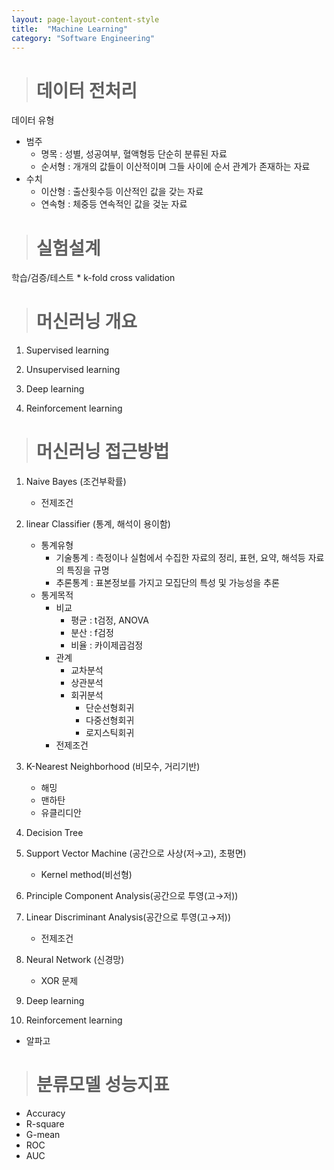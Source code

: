 ```yaml
---
layout: page-layout-content-style
title:  "Machine Learning"
category: "Software Engineering"
---
```


> # 데이터 전처리

데이터 유형
* 범주
    * 명목 : 성별, 성공여부, 혈액형등 단순히 분류된 자료
    * 순서형 : 개개의 값들이 이산적이며 그들 사이에 순서 관계가 존재하는 자료
* 수치
    * 이산형 : 출산횟수등 이산적인 값을 갖는 자료
    * 연속형 : 체중등 연속적인 값을 겆눈 자료

> # 실험설계

학습/검증/테스트
    * k-fold cross validation

> # 머신러닝 개요

1. Supervised learning

2. Unsupervised learning

3. Deep learning

4. Reinforcement learning

> # 머신러닝 접근방법

1. Naive Bayes (조건부확률)
    * 전제조건

2. linear Classifier (통계, 해석이 용이함)
    * 통계유형
        * 기술통계 : 측정이나 실험에서 수집한 자료의 정리, 표현, 요약, 해석등 자료의 특징을 규명
        * 추론통계 : 표본정보를 가지고 모집단의 특성 및 가능성을 추론
    * 통게목적
        * 비교
            * 평균 : t검정, ANOVA
            * 분산 : f검정
            * 비율 : 카이제곱검정
        * 관계
            * 교차분석
            * 상관분석
            * 회귀분석
                * 단순선형회귀
                * 다중선형회귀
                * 로지스틱회귀
        * 전제조건

3. K-Nearest Neighborhood (비모수, 거리기반)
    * 해밍
    * 맨하탄
    * 유클리디안

4. Decision Tree

5. Support Vector Machine (공간으로 사상(저→고), 초평면)
    * Kernel method(비선형)

6. Principle Component Analysis(공간으로 투영(고→저))

7. Linear Discriminant Analysis(공간으로 투영(고→저))
    * 전제조건

8. Neural Network (신경망)
    * XOR 문제

9. Deep learning

10. Reinforcement learning
- 알파고

> # 분류모델 성능지표

* Accuracy
* R-square
* G-mean
* ROC
* AUC
